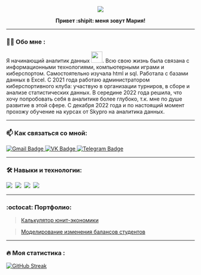 <!-- BLOG-POST-LIST:START --> 
<div id="header" align="center">
  <img src="https://user-images.githubusercontent.com/74038190/221352975-94759904-aa4c-4032-a8ab-b546efb9c478.gif" />
 
<div id="header" align="center">

  <b> Привет :shipit: меня зовут Мария! </b>
   
---
<div id="header" align="left">  
  
### :woman_technologist: Обо мне :
  
  Я начинающий аналитик данных <img src="https://media.giphy.com/media/WUlplcMpOCEmTGBtBW/giphy.gif" width="30">. Всю свою жизнь была связана с информационными технологиями, компьютерными играми и киберспортом. Самостоятельно изучала html и sql. Работала с базами данных в Excel. С 2021 года работаю администратором киберспортивного клуба: участвую в организации турниров, в сборе и анализе статистических данных. В середине 2022 года решила, что хочу попробовать себя в аналитике более глубоко, т.к. мне по душе развитие в этой сфере. С декабря 2022 года и по настоящий момент прохожу обучение на курсах от Skypro на аналитика данных.

---
<div id="header" align="left">  
  
### 📫 Как связаться со мной: 
 
<div id="badges">
  <a href="mailto:maru.gonchar@gmail.com"> 
    <img src="https://img.shields.io/badge/GMail-red?style=for-the-badge&logo=Gmail&logoColor=white" alt="Gmail Badge"/>
  </a>
  <a href="https://vk.com/marugonchar">
    <img src="https://img.shields.io/badge/VK-blue?style=for-the-badge&logo=VK&logoColor=white" alt="VK Badge"/>
  </a>
  <a href="https://t.me/maru_gonchar">
    <img src="https://img.shields.io/badge/Telegram-blue?style=for-the-badge&logo=telegram&logoColor=white" alt="Telegram Badge"/>
  </a>
</div>
  <img src="https://komarev.com/ghpvc/maruhale&style=flat-square&color=blue" alt=""/>
  
  ---
  <div id="header" align="left">  
    
### 🛠️ Навыки и технологии:

  <div>
  <img src="https://camo.githubusercontent.com/918fce8d50581bd97b7133e677a78ed2cad14f970522f219daaeb6d1c81060e1/68747470733a2f2f696d672e736869656c64732e696f2f62616467652f6d7973716c2d2532333030662e7376673f7374796c653d666f722d7468652d6261646765266c6f676f3d6d7973716c266c6f676f436f6c6f723d7768697465" />&nbsp;
  <img src="https://camo.githubusercontent.com/a1b2dac5667822ee0d98ae6d799da61987fd1658dfeb4d2ca6e3c99b1535ebd8/68747470733a2f2f696d672e736869656c64732e696f2f62616467652f707974686f6e2d3336373041303f7374796c653d666f722d7468652d6261646765266c6f676f3d707974686f6e266c6f676f436f6c6f723d666664643534" />&nbsp;
  <img src="https://camo.githubusercontent.com/890904a688ecd46a273f0a19c32721ccd49d6e9fab9f3900369e95e17f2f24e1/68747470733a2f2f696d672e736869656c64732e696f2f62616467652f4d6963726f736f66745f457863656c2d3231373334363f7374796c653d666f722d7468652d6261646765266c6f676f3d6d6963726f736f66742d657863656c266c6f676f436f6c6f723d7768697465"  />&nbsp;
  <img src="https://camo.githubusercontent.com/48b98fab59339b28398f66e084ebd2a63216736fca6d064f431f179fa51438ee/68747470733a2f2f696d672e736869656c64732e696f2f62616467652f4d6963726f736f66745f506f776572506f696e742d4237343732413f7374796c653d666f722d7468652d6261646765266c6f676f3d6d6963726f736f66742d706f776572706f696e74266c6f676f436f6c6f723d7768697465" />&nbsp;
</div>
    
---
<div id="header" align="left">  
  
### :octocat: Портфолио: 
  
> <a href="https://github.com/maruhale/unit-economy-calculator"> Калькулятор юнит-экономики</a> 
  
> <a href="https://github.com/maruhale/project-modeling-changes-in-student-balances"> Моделирование изменения балансов студентов</a> 

---

### :fire: Моя статистика :

 [![GitHub Streak](http://github-readme-streak-stats.herokuapp.com?user=maruhale&theme=tokyonight-duo&locale=ru)](https://git.io/streak-stats)
  <!-- BLOG-POST-LIST:END -->


